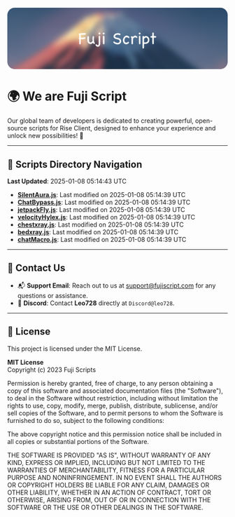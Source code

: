 ![Banner](.github/b.webp)

# 🌍 **We are Fuji Script**

Our global team of developers is dedicated to creating powerful, open-source scripts for Rise Client, designed to enhance your experience and unlock new possibilities! 🌟

---
<!-- SCRIPTS_NAVIGATION_START -->
## 📂 **Scripts Directory Navigation**

**Last Updated**: 2025-01-08 05:14:43 UTC

- **[SilentAura.js](scripts/SilentAura.js)**: Last modified on 2025-01-08 05:14:39 UTC
- **[ChatBypass.js](scripts/ChatBypass.js)**: Last modified on 2025-01-08 05:14:39 UTC
- **[jetpackFly.js](scripts/jetpackFly.js)**: Last modified on 2025-01-08 05:14:39 UTC
- **[velocityHylex.js](scripts/velocityHylex.js)**: Last modified on 2025-01-08 05:14:39 UTC
- **[chestxray.js](scripts/chestxray.js)**: Last modified on 2025-01-08 05:14:39 UTC
- **[bedxray.js](scripts/bedxray.js)**: Last modified on 2025-01-08 05:14:39 UTC
- **[chatMacro.js](scripts/chatMacro.js)**: Last modified on 2025-01-08 05:14:39 UTC

<!-- SCRIPTS_NAVIGATION_END -->

---

## 💬 **Contact Us**  
- 📬 **Support Email**: Reach out to us at [support@fujiscript.com](mailto:support@fujiscript.com) for any questions or assistance.  
- 💬 **Discord**: Contact **Leo728** directly at `Discord@leo728`.

---

## 📜 **License**

This project is licensed under the MIT License.  

**MIT License**  
Copyright (c) 2023 Fuji Scripts  

Permission is hereby granted, free of charge, to any person obtaining a copy of this software and associated documentation files (the "Software"), to deal in the Software without restriction, including without limitation the rights to use, copy, modify, merge, publish, distribute, sublicense, and/or sell copies of the Software, and to permit persons to whom the Software is furnished to do so, subject to the following conditions:  

The above copyright notice and this permission notice shall be included in all copies or substantial portions of the Software.  

THE SOFTWARE IS PROVIDED "AS IS", WITHOUT WARRANTY OF ANY KIND, EXPRESS OR IMPLIED, INCLUDING BUT NOT LIMITED TO THE WARRANTIES OF MERCHANTABILITY, FITNESS FOR A PARTICULAR PURPOSE AND NONINFRINGEMENT. IN NO EVENT SHALL THE AUTHORS OR COPYRIGHT HOLDERS BE LIABLE FOR ANY CLAIM, DAMAGES OR OTHER LIABILITY, WHETHER IN AN ACTION OF CONTRACT, TORT OR OTHERWISE, ARISING FROM, OUT OF OR IN CONNECTION WITH THE SOFTWARE OR THE USE OR OTHER DEALINGS IN THE SOFTWARE.  
